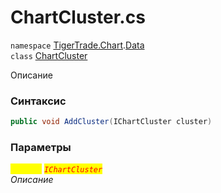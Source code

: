
# ChartCluster.cs
`namespace` [TigerTrade.Chart](../../TigerTrade.Chart.md).[Data](../../TigerTrade.Chart/Data.md)  
    `class` [ChartCluster](../../ChartCluster.cs.md)

Описание

### Синтаксис
```csharp
public void AddCluster(IChartCluster cluster)
```

### Параметры  
<mark style="color:yellow;">`cluster`</mark> <mark style="color:red;">*`IChartCluster`*</mark>  
 *Описание*  
  

                    
                    